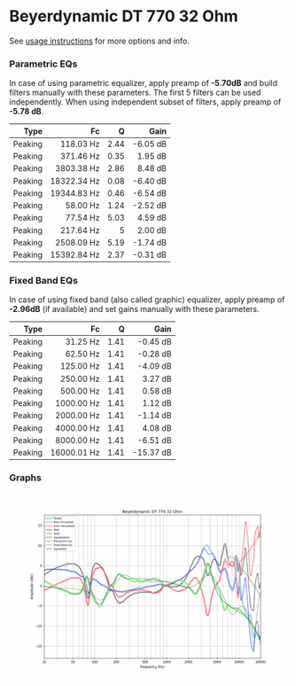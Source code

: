 # Beyerdynamic DT 770 32 Ohm
See [usage instructions](https://github.com/jaakkopasanen/AutoEq#usage) for more options and info.

### Parametric EQs
In case of using parametric equalizer, apply preamp of **-5.70dB** and build filters manually
with these parameters. The first 5 filters can be used independently.
When using independent subset of filters, apply preamp of **-5.78 dB**.

| Type    | Fc          |    Q | Gain     |
|--------:|------------:|-----:|---------:|
| Peaking | 118.03 Hz   | 2.44 | -6.05 dB |
| Peaking | 371.46 Hz   | 0.35 | 1.95 dB  |
| Peaking | 3803.38 Hz  | 2.86 | 8.48 dB  |
| Peaking | 18322.34 Hz | 0.08 | -6.40 dB |
| Peaking | 19344.83 Hz | 0.46 | -6.54 dB |
| Peaking | 58.00 Hz    | 1.24 | -2.52 dB |
| Peaking | 77.54 Hz    | 5.03 | 4.59 dB  |
| Peaking | 217.64 Hz   | 5    | 2.00 dB  |
| Peaking | 2508.09 Hz  | 5.19 | -1.74 dB |
| Peaking | 15392.84 Hz | 2.37 | -0.31 dB |

### Fixed Band EQs
In case of using fixed band (also called graphic) equalizer, apply preamp of **-2.96dB**
(if available) and set gains manually with these parameters.

| Type    | Fc          |    Q | Gain      |
|--------:|------------:|-----:|----------:|
| Peaking | 31.25 Hz    | 1.41 | -0.45 dB  |
| Peaking | 62.50 Hz    | 1.41 | -0.28 dB  |
| Peaking | 125.00 Hz   | 1.41 | -4.09 dB  |
| Peaking | 250.00 Hz   | 1.41 | 3.27 dB   |
| Peaking | 500.00 Hz   | 1.41 | 0.58 dB   |
| Peaking | 1000.00 Hz  | 1.41 | 1.12 dB   |
| Peaking | 2000.00 Hz  | 1.41 | -1.14 dB  |
| Peaking | 4000.00 Hz  | 1.41 | 4.08 dB   |
| Peaking | 8000.00 Hz  | 1.41 | -6.51 dB  |
| Peaking | 16000.01 Hz | 1.41 | -15.37 dB |

### Graphs
![](./Beyerdynamic%20DT%20770%2032%20Ohm.png)